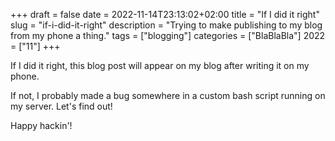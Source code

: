 +++
draft = false
date = 2022-11-14T23:13:02+02:00
title = "If I did it right"
slug = "if-i-did-it-right"
description = "Trying to make publishing to my blog from my phone a thing."
tags = ["blogging"]
categories = ["BlaBlaBla"]
2022 = ["11"]
+++

If I did it right, this blog post will appear on my blog after writing it on my phone.

If not, I probably made a bug somewhere in a custom bash script running on my server. Let's find out!

Happy hackin'!
